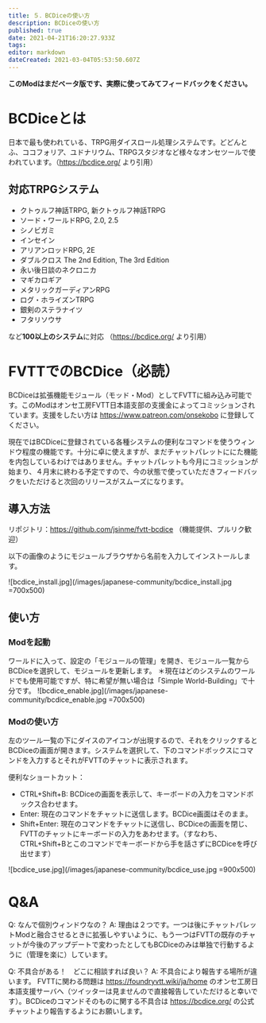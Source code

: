 ```yaml
---
title: ５．BCDiceの使い方
description: BCDiceの使い方
published: true
date: 2021-04-21T16:20:27.933Z
tags: 
editor: markdown
dateCreated: 2021-03-04T05:53:50.607Z
---
```


**このModはまだベータ版です、実際に使ってみてフィードバックをください。**

# BCDiceとは
日本で最も使われている、TRPG用ダイスロール処理システムです。どどんとふ、ココフォリア、ユドナリウム、TRPGスタジオなど様々なオンセツールで使われています。（https://bcdice.org/ より引用）

## 対応TRPGシステム
-   クトゥルフ神話TRPG, 新クトゥルフ神話TRPG
-    ソード・ワールドRPG, 2.0, 2.5
-    シノビガミ
-    インセイン
-    アリアンロッドRPG, 2E
-    ダブルクロス The 2nd Edition, The 3rd Edition
-    永い後日談のネクロニカ
-    マギカロギア
-    メタリックガーディアンRPG
-    ログ・ホライズンTRPG
-    銀剣のステラナイツ
-    フタリソウサ

など**100以上のシステム**に対応 （https://bcdice.org/ より引用）

# FVTTでのBCDice（必読）
BCDiceは拡張機能モジュール（モッド・Mod）としてFVTTに組み込み可能です。このModはオンセ工房FVTT日本語支部の支援金によってコミッションされています。支援をしたい方は https://www.patreon.com/onsekobo に登録してください。

現在ではBCDiceに登録されている各種システムの便利なコマンドを使うウィンドウ程度の機能です。十分に卓に使えますが、まだチャットパレットににた機能を内包しているわけではありません。チャットパレットも今月にコミッションが始まり、４月末に終わる予定ですので、今の状態で使っていただきフィードバックをいただけると次回のリリースがスムーズになります。

## 導入方法
リポジトリ：https://github.com/jsinme/fvtt-bcdice
（機能提供、プルリク歓迎）

以下の画像のようにモジュールブラウザから名前を入力してインストールします。

![bcdice_install.jpg](/images/japanese-community/bcdice_install.jpg =700x500)

## 使い方

### Modを起動
ワールドに入って、設定の「モジュールの管理」を開き、モジュール一覧からBCDiceを選択して、モジュールを更新します。
＊現在はどのシステムのワールドでも使用可能ですが、特に希望が無い場合は「Simple World-Building」で十分です。
![bcdice_enable.jpg](/images/japanese-community/bcdice_enable.jpg =700x500)

### Modの使い方
左のツール一覧の下にダイスのアイコンが出現するので、それをクリックするとBCDiceの画面が開きます。システムを選択して、下のコマンドボックスにコマンドを入力するとそれがFVTTのチャットに表示されます。

便利なショートカット：
- CTRL+Shift+B: BCDiceの画面を表示して、キーボードの入力をコマンドボックス合わせます。
- Enter: 現在のコマンドをチャットに送信します。BCDice画面はそのまま。
- Shift+Enter: 現在のコマンドをチャットに送信し、BCDiceの画面を閉じ、FVTTのチャットにキーボードの入力をあわせます。（すなわち、CTRL+Shift+Bとこのコマンドでキーボードから手を話さずにBCDiceを呼び出せます）

![bcdice_use.jpg](/images/japanese-community/bcdice_use.jpg =900x500)

# Q&A

Q: なんで個別ウィンドウなの？
A: 理由は２つです。一つは後にチャットパレットModと融合させるときに拡張しやすいように、もう一つはFVTTの既存のチャットが今後のアップデートで変わったとしてもBCDiceのみは単独で行動するように（管理を楽に）しています。

Q: 不具合がある！　どこに相談すれば良い？
A: 不具合により報告する場所が違います。 FVTTに関わる問題は https://foundryvtt.wiki/ja/home のオンセ工房日本語支援サーバへ（ツイッターは見ませんので直接報告していただけると幸いです）。BCDiceのコマンドそのものに関する不具合は https://bcdice.org/ の公式チャットより報告するようにお願いします。
